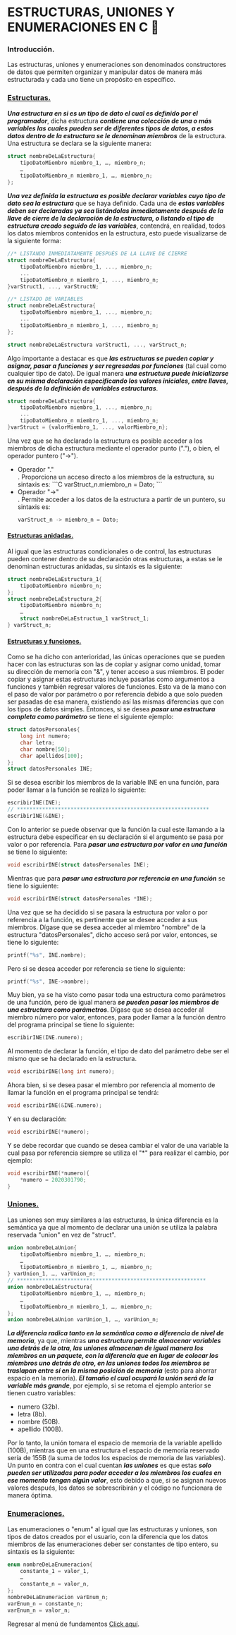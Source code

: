 # ESTRUCTURAS, UNIONES Y ENUMERACIONES EN C :floppy_disk:
### Introducción.
Las estructuras, uniones y enumeraciones son denominados constructores de datos que permiten organizar y manipular datos de manera más estructurada y cada uno tiene un propósito en específico.

### <a href="20 - 01 - Estructuras.c">Estructuras.</a>
<b><i>Una estructura en si es un tipo de dato el cual es definido por el programador</i></b>, dicha estructura <b><i>contiene una colección de una o más variables las cuales pueden ser de diferentes tipos de datos, a estos datos dentro de la estructura se le denominan miembros</i></b> de la estructura. Una estructura se declara se la siguiente manera:

```C
struct nombreDeLaEstructura{
    tipoDatoMiembro miembro_1, …, miembro_n;
    …
    tipoDatoMiembro_n miembro_1, …, miembro_n;
};
```
<b><i>Una vez definida la estructura es posible declarar variables cuyo tipo de dato sea la estructura</i></b> que se haya definido. Cada una de <b><i>estas variables deben ser declaradas ya sea listándolas inmediatamente después de la llave de cierre de la declaración de la estructura, o listando el tipo de estructura creado seguido de las variables</i></b>, contendrá, en realidad, todos los datos miembros contenidos en la estructura, esto puede visualizarse de la siguiente forma:

```C
//* LISTANDO INMEDIATAMENTE DESPUÉS DE LA LLAVE DE CIERRE
struct nombreDeLaEstructura{
    tipoDatoMiembro miembro_1, ..., miembro_n;
    ...
    tipoDatoMiembro_n miembro_1, ..., miembro_n;
}varStruct1, ..., varStructN;

//* LISTADO DE VARIABLES
struct nombreDeLaEstructura{
    tipoDatoMiembro miembro_1, ..., miembro_n;
    ...
    tipoDatoMiembro_n miembro_1, ..., miembro_n;
};

struct nombreDeLaEstructura varStruct1, ..., varStruct_n;
```
Algo importante a destacar es que <b><i>las estructuras se pueden copiar y asignar, pasar a funciones y ser regresadas por funciones</i></b> (tal cual como cualquier tipo de dato). De igual manera <b><i>una estructura puede inicializarse en su misma declaración especificando los valores iniciales, entre llaves, después de la definición de variables estructuras</i></b>.

```C
struct nombreDeLaEstructura{
    tipoDatoMiembro miembro_1, ..., miembro_n;
    ...
    tipoDatoMiembro_n miembro_1, ..., miembro_n;
}varStruct = {valorMiembro_1, ..., valorMiembro_n};
```
Una vez que se ha declarado la estructura es posible acceder a los miembros de dicha estructura mediante el operador punto ("."), o bien, el operador puntero ("->").

<ul>
<li>Operador "."</li>. Proporciona un acceso directo a los miembros de la estructura, su sintaxis es:
```C
varStruct_n.miembro_n = Dato;
```
<li>Operador "->"</li>. Permite acceder a los datos de la estructura a partir de un puntero, su sintaxis es:

```C
varStruct_n -> miembro_n = Dato;
```
</ul>

#### <a href="20 - 02 - estructurasAnidadas.c">Estructuras anidadas.</a>
Al igual que las estructuras condicionales o de control, las estructuras pueden contener dentro de su declaración otras estructuras, a estas se le denominan estructuras anidadas, su sintaxis es la siguiente:
```C
struct nombreDeLaEstructura_1{
    tipoDatoMiembro miembro_n;
};
struct nombreDeLaEstructura_2{
    tipoDatoMiembro miembro_n;
    …
    struct nombreDeLaEstructua_1 varStruct_1;
} varStruct_n;
```

#### <a href="20 - 03 - estructurasFunciones.c">Estructuras y funciones.</a>
Como se ha dicho con anterioridad, las únicas operaciones que se pueden hacer con las estructuras son las de copiar y asignar como unidad, tomar su dirección de memoria con "&", y tener acceso a sus miembros.
El poder copiar y asignar estas estructuras incluye pasarlas como argumentos a funciones y también regresar valores de funciones. Esto va de la mano con el paso de valor por parámetro o por referencia debido a que solo pueden ser pasadas de esa manera, existiendo así las mismas diferencias que con los tipos de datos simples. Entonces, si se desea <b><i>pasar una estructura completa como parámetro</i></b> se tiene el siguiente ejemplo:
```C
struct datosPersonales{
    long int numero;
    char letra;
    char nombre[50];
    char apellidos[100];
};
struct datosPersonales INE;
```
Si se desea escribir los miembros de la variable INE en una función, para poder llamar a la función se realiza lo siguiente:
```C
escribirINE(INE);
// *************************************************************
escribirINE(&INE);
```
Con lo anterior se puede observar que la función la cual este llamando a la estructura debe especificar en su declaración si el argumento se pasa por valor o por referencia.
Para <b><i>pasar una estructura por valor en una función</i></b> se tiene lo siguiente:
```C
void escribirINE(struct datosPersonales INE);
```
Mientras que para <b><i>pasar una estructura por referencia en una función</i></b> se tiene lo siguiente:
```C
void escribirINE(struct datosPersonales *INE);
```
Una vez que se ha decidido si se pasara la estructura por valor o por referencia a la función, es pertinente que se desee acceder a sus miembros.
Dígase que se desea acceder al miembro "nombre" de la estructura "datosPersonales", dicho acceso será por valor, entonces, se tiene lo siguiente:
```C
printf("%s", INE.nombre);
```
Pero si se desea acceder por referencia se tiene lo siguiente:
```C
printf("%s", INE->nombre);
```
Muy bien, ya se ha visto como pasar toda una estructura como parámetros de una función, pero de igual manera <b><i>se pueden pasar los miembros de una estructura como parámetros</i></b>. Dígase que se desea acceder al miembro número por valor, entonces, para poder llamar a la función dentro del programa principal se tiene lo siguiente:
```C
escribirINE(INE.numero);
```
Al momento de declarar la función, el tipo de dato del parámetro debe ser el mismo que se ha declarado en la estructura.
```C
void escribirINE(long int numero);
```
Ahora bien, si se desea pasar el miembro por referencia al momento de llamar la función en el programa principal se tendrá:
```C
void escribirINE(&INE.numero);
```
Y en su declaración:
```C
void escribirINE(*numero);
```
Y se debe recordar que cuando se desea cambiar el valor de una variable la cual pasa por referencia siempre se utiliza el "*" para realizar el cambio, por ejemplo:
```C
void escribirINE(*numero){
    *numero = 2020301790;
}
```

### <a href="20 - 04 - Uniones.c">Uniones.</a>
Las uniones son muy similares a las estructuras, la única diferencia es la semántica ya que al momento de declarar una unión se utiliza la palabra reservada "union" en vez de "struct".
```C
union nombreDeLaUnion{
    tipoDatoMiembro miembro_1, …, miembro_n;
    …
    tipoDatoMiembro_n miembro_1, …, miembro_n;
} varUnion_1, …, varUnion_n;
// ************************************************************
union nombreDeLaEstructura{
    tipoDatoMiembro miembro_1, …, miembro_n;
    …
    tipoDatoMiembro_n miembro_1, …, miembro_n;
};
union nombreDeLaUnion varUnion_1, …, varUnion_n;
```
<b><i>La diferencia radica tanto en la semántica como a diferencia de nivel de memoria</i></b>, ya que, mientras <b><i>una estructura permite almacenar variables una detrás de la otra, las uniones almacenan de igual manera los miembros en un paquete, con la diferencia que en lugar de colocar los miembros uno detrás de otro, en las uniones todos los miembros se traslapan entre sí en la misma posición de memoria</i></b> (esto para ahorrar espacio en la memoria). <b><i>El tamaño el cual ocupará la unión será de la variable más grande</i></b>, por ejemplo, si se retoma el ejemplo anterior se tienen cuatro variables:

- numero (32b).
- letra (8b).
- nombre (50B).
- apellido (100B).

Por lo tanto, la unión tomara el espacio de memoria de la variable apellido (100B), mientras que en una estructura el espacio de memoria reservado sería de 155B (la suma de todos los espacios de memoria de las variables).
Un punto en contra con el cual cuentan <b><i>las uniones</i></b> es que estas <b><i>solo pueden ser utilizadas para poder acceder a los miembros los cuales en ese momento tengan algún valor</i></b>, esto debido a que, si se asignan nuevos valores después, los datos se sobrescribirán y el código no funcionara de manera óptima.

### <a href="20 - 05 - Enumeraciones.c">Enumeraciones.</a>
Las enumeraciones o "enum" al igual que las estructuras y uniones, son tipos de datos creados por el usuario, con la diferencia que los datos miembros de las enumeraciones deber ser constantes de tipo entero, su sintaxis es la siguiente:
```C
enum nombreDeLaEnumeracion{
    constante_1 = valor_1,
    …
    constante_n = valor_n,
};
nombreDeLaEnumeracion varEnum_n;
varEnum_n = constante_n;
varEnum_n = valor_n;
```

Regresar al menú de fundamentos <a href="../../01 - FundamentosDeProgramacion/00 - Fundamentos.md">Click aquí</a>.